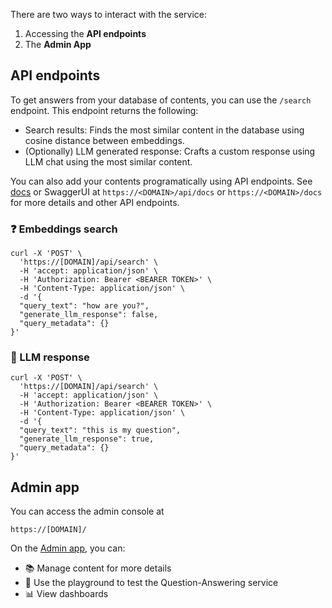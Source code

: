 There are two ways to interact with the service:

1. Accessing the **API endpoints**
2. The **Admin App**

## API endpoints

To get answers from your database of contents, you can use the `/search` endpoint. This endpoint returns the following:

- Search results: Finds the most similar content in the database using cosine distance between embeddings.
- (Optionally) LLM generated response: Crafts a custom response using LLM chat using the most similar content.

You can also add your contents programatically using API endpoints. See [docs](https://docs.ask-a-question.com/) or SwaggerUI at `https://<DOMAIN>/api/docs` or `https://<DOMAIN>/docs` for more details and other API endpoints.

### :question: Embeddings search

```
curl -X 'POST' \
  'https://[DOMAIN]/api/search' \
  -H 'accept: application/json' \
  -H 'Authorization: Bearer <BEARER TOKEN>' \
  -H 'Content-Type: application/json' \
  -d '{
  "query_text": "how are you?",
  "generate_llm_response": false,
  "query_metadata": {}
}'
```

### :robot: LLM response

```
curl -X 'POST' \
  'https://[DOMAIN]/api/search' \
  -H 'accept: application/json' \
  -H 'Authorization: Bearer <BEARER TOKEN>' \
  -H 'Content-Type: application/json' \
  -d '{
  "query_text": "this is my question",
  "generate_llm_response": true,
  "query_metadata": {}
}'
```

## Admin app

You can access the admin console at

```
https://[DOMAIN]/
```

On the [Admin app]("./content/admin-app.md"), you can:

- :books: Manage content for more details
- :test_tube: Use the playground to test the Question-Answering service
- :bar_chart: View dashboards
